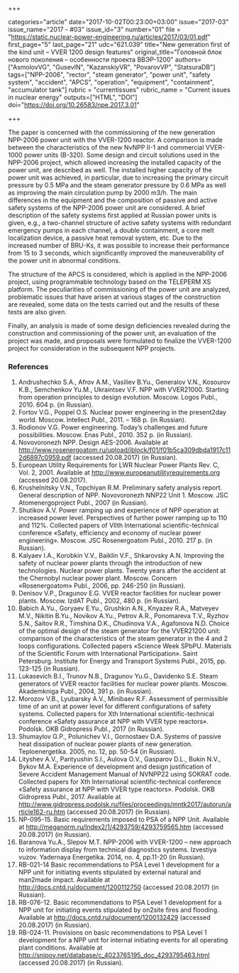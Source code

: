 +++

categories="article"
date="2017-10-02T00:23:00+03:00"
issue="2017-03"
issue_name="2017 - #03"
issue_id="3"
number="01"
file = "https://static.nuclear-power-engineering.ru/articles/2017/03/01.pdf"
first_page="5"
last_page="21"
udc="621.039"
title="New generation first of the kind unit – VVER 1200 design features"
original_title="Головной блок нового поколения – особенности проекта ВВЭР-1200"
authors=["AsmolovVG", "GusevIN", "KazanskiyVR", "PovarovVP", "StatsuraDB"]
tags=["NPP-2006", "rector", "steam generator", "power unit", "safety system", "accident", "APCS", "operation", "equipment", "containment", "accumulator tank"]
rubric = "currentissues"
rubric_name = "Current issues in nuclear energy"
outputs=["HTML", "DOI"]
doi="https://doi.org/10.26583/npe.2017.3.01"

+++

The paper is concerned with the commissioning of the new generation NPP-2006 power unit with the VVER-1200 reactor. A comparison is made between the characteristics of the new NvNPP II-1 and commercial VVER-1000 power units (B-320). Some design and circuit solutions used in the NPP-2006 project, which allowed increasing the installed capacity of the power unit, are described as well. The installed higher capacity of the power unit was achieved, in particular, due to increasing the primary circuit pressure by 0.5 MPa and the steam generator pressure by 0.6 MPa as well as improving the main circulation pump by 2000 m3/h. The main differences in the equipment and the composition of passive and active safety systems of the NPP-2006 power unit are considered. A brief description of the safety systems first applied at Russian power units is given, e.g., a two-channel structure of active safety systems with redundant emergency pumps in each channel, a double containment, a core melt localization device, a passive heat removal system, etc. Due to the increased number of BRU-Ks, it was possible to increase their performance from 15 to 3 seconds, which significantly improved the maneuverability of the power unit in abnormal conditions.

The structure of the APCS is considered, which is applied in the NPP-2006 project, using programmable technology based on the TELEPERM XS platform. The peculiarities of commissioning of the power unit are analyzed, problematic issues that have arisen at various stages of the construction are revealed, some data on the tests carried out and the results of these tests are also given.

Finally, an analysis is made of some design deficiencies revealed during the construction and commissioning of the power unit, an evaluation of the project was made, and proposals were formulated to finalize the VVER-1200 project for consideration in the subsequent NPP projects.

### References

1. Andrushechko S.А., Afrov A.М., Vasiliev B.Yu., Generalov V.N., Kosourov K.B., Semchenkov Yu.М., Ukraintsev V.F. NPP with VVER21000. Starting from operation principles to design evolution. Мoscow. Logos Publ., 2010. 604 p. (in Russian).
3. Fortov V.G., Poppel О.S. Nuclear power engineering in the present2day world. Moscow. Intellect Publ., 2011. – 168 p. (in Russian).
4. Rodionov V.G. Power engineering. Today’s challenges and future possibilities. Мoscow. Enas Publ., 2010. 352 p. (in Russian).
4. Novovoronezh NPP. Design AES-2006. Available at http://www.rosenergoatom.ru/upload/iblock/f01/f01b5ca309dbda1917c112d6897c0959.pdf (accessed 20.08.2017) (in Russian).
5. European Utility Requirements for LWR Nuclear Power Plants Rev. C, Vol. 2, 2001. Available at http://www.europeanutilityrequirements.org (accessed 20.08.2017).
6. Krushelnitsky V.N., Topchiyan R.M. Preliminary safety analysis report. General description of NPP. Novovoronezh NNP22 Unit 1. Moscow. JSC Atomenergoproject Publ., 2007 (in Russian).
7. Shutikov А.V. Power ramping up and experience of NPP operation at increased power level. Perspectives of further power ramping up to 110 and 112%. Collected papers of VIIth International scientific-technical conference «Safety, efficiency and economy of nuclear power engineering». Мoscow. JSC Rosenergoatom Publ., 2010. 217 p. (in Russian).
8. Kalyaev I.A., Korobkin V.V., Baiklin V.F., Shkarovsky A.N. Improving the safety of nuclear power plants through the introduction of new technologies. Nuclear power plants. Twenty years after the accident at the Chernobyl nuclear power plant. Moscow. Concern «Rosenergoatom» Publ., 2006, pp. 246-250 (in Russian).
9. Denisov V.P., Dragunov E.G. VVER reactor facilities for nuclear power plants. Moscow. IzdAT Publ., 2002, 480 p. (in Russian).
10. Babich A.Yu., Goryaev E.Yu., Grushkin A.N., Knyazev R.A., Matveyev M.V., Nikitin B.Yu., Novikov A.Yu., Petrov A.R., Ponomareva T.V., Ryzhov S.N., Saitov R.R., Timshina D.K., Chudinova V.A., Agafonova N.D. Choice of the optimal design of the steam generator for the VVER21200 unit: comparison of the characteristics of the steam generator in the 4 and 2 loops configurations. Collected papers «Science Week SPbPU. Materials of the Scientific Forum with International Participation». Saint Petersburg. Institute for Energy and Transport Systems Publ., 2015, pp. 123-125 (in Russian).
11. Lukasevich B.I., Trunov N.B., Dragunov Yu.G., Davidenko S.E. Steam generators of VVER reactor facilities for nuclear power plants. Moscow. Akademkniga Publ., 2004, 391 p. (in Russian).
12. Morozov V.B., Lyubarsky А.V., Minibaev R.F. Assessment of permissible time of an unit at power level for different configurations of safety systems. Collected papers for Хth International scientific-technical conference «Safety assurance at NPP with VVER type reactors». Podolsk. OKB Gidropress Publ., 2017 (in Russian).
13. Shumaylov G.P., Polunichev V.I., Gornostaev D.A. Systems of passive heat dissipation of nuclear power plants of new generation. Teploenergetika. 2005, no. 12, pp. 50-54 (in Russian).
14. Lityshev А.V., Pantyushin S.I., Aulova O.V., Gasparov D.L., Bukin N.V., Bykov М.А. Experience of development and design justification of Severe Accident Management Manual of NVNPP22 using SOKRAT code. Collected papers for Хth International scientific-technical conference «Safety assurance at NPP with VVER type reactors». Podolsk. OKB Gidropress Publ., 2017. Available at http://www.gidropress.podolsk.ru/files/proceedings/mntk2017/autorun/article162-ru.htm (accessed 20.08.2017) (in Russian).
15. NP-095-15. Basic requirements imposed to PSA of a NPP Unit. Available at http://meganorm.ru/Index2/1/4293759/4293759565.htm (accessed 20.08.2017) (in Russian).
16. Baranova Yu.А., Slepov M.T. NPP-2006 with VVER-1200 – new approach to information display from technical diagnostics systems. Izvestiya vuzov. Yadernaya Energetika. 2014, no. 4, pp.11-20 (in Russian).
17. RB-021-14 Basic recommendations to PSA Level 1 development for a NPP unit for initiating events stipulated by external natural and man2made impact. Available at http://docs.cntd.ru/document/1200112750 (accessed 20.08.2017) (in Russian).
18. RB-076-12. Basic recommendations to PSA Level 1 development for a NPP unit for initiating events stipulated by on2site fires and flooding. Available at http://docs.cntd.ru/document/1200132429 (accessed 20.08.2017) (in Russian).
19. RB-024-11. Provisions on basic recommendations to PSA Level 1 development for a NPP unit for internal initiating events for all operating plant conditions. Available at http://snipov.net/database/c_4023765195_doc_4293795463.html (accessed 20.08.2017) (in Russian).